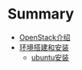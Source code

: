 # Summary

* [OpenStack介绍](README.md)
* [环境搭建和安装](./chapter1/README.md)
   * [ubuntu安装](chapter1/ubuntu_install.md)

